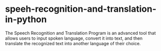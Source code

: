 # speeh-recognition-and-translation-in-python
The Speech Recognition and Translation Program is an advanced tool that allows users to input spoken language, convert it into text, and then translate the recognized text into another language of their choice.
